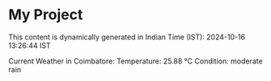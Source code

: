 # My Project

This content is dynamically generated in Indian Time (IST): 2024-10-16 13:26:44 IST


Current Weather in Coimbatore:
Temperature: 25.88 °C
Condition: moderate rain

